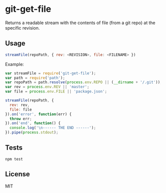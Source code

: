 # git-get-file

Returns a readable stream with the contents of file (from a git repo) at the specific revision.

## Usage

```js
streamFile(repoPath, { rev: <REVISION>, file: <FILENAME> })
```

Example:

```js
var streamFile = require('git-get-file');
var path = require('path');
var repoPath = path.resolve(process.env.REPO || (__dirname + '/.git'));
var rev = process.env.REV || 'master';
var file = process.env.FILE || 'package.json';

streamFile(repoPath, {
  rev: rev,
  file: file
}).on('error', function(err) {
  throw err;
}).on('end', function() {
  console.log('\n------ THE END ------');
}).pipe(process.stdout);
```

## Tests

```
npm test
```

## License

MIT
